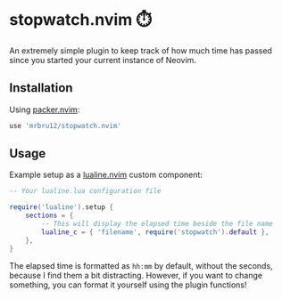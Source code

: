 # stopwatch.nvim ⏱️

An extremely simple plugin to keep track of how much time has passed since you started your current instance of Neovim.

## Installation

Using [packer.nvim](https://github.com/wbthomason/packer.nvim):
```lua
use 'mrbru12/stopwatch.nvim'
```

## Usage

Example setup as a [lualine.nvim](https://github.com/nvim-lualine/lualine.nvim) custom component:
```lua
-- Your lualine.lua configuration file

require('lualine').setup {
    sections = {
        -- This will display the elapsed time beside the file name 
        lualine_c = { 'filename', require('stopwatch').default },
    },
}
```
The elapsed time is formatted as `hh:mm` by default, without the seconds, because I find them a bit distracting. However, if you want to change something, you can format it yourself using the plugin functions!
